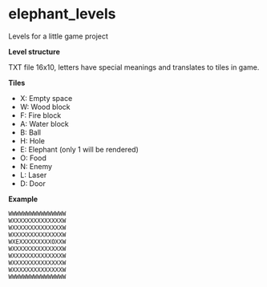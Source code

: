 # elephant_levels
Levels for a little game project

**Level structure**

TXT file 16x10, letters have special meanings and translates to tiles in game.

**Tiles**

* X: Empty space
* W: Wood block
* F: Fire block
* A: Water block
* B: Ball
* H: Hole
* E: Elephant (only 1 will be rendered)
* O: Food
* N: Enemy
* L: Laser
* D: Door

**Example**
```
WWWWWWWWWWWWWWWW
WXXXXXXXXXXXXXXW
WXXXXXXXXXXXXXXW
WXXXXXXXXXXXXXXW
WXEXXXXXXXXXOXXW
WXXXXXXXXXXXXXXW
WXXXXXXXXXXXXXXW
WXXXXXXXXXXXXXXW
WXXXXXXXXXXXXXXW
WWWWWWWWWWWWWWWW
```
